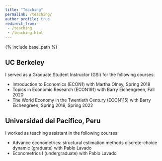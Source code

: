 ```yaml
---
title: "Teaching"
permalink: /teaching/
author_profile: true
redirect_from:
 - /teaching
 - /teaching.html
---
```


  {% include base_path %}

## UC Berkeley
I served as a Graduate Student Instructor (GSI) for the following courses:
* Introduction to Economics (ECON1) with Martha Olney, Spring 2018
* Topics in Economic Research (ECON191) with Barry Eichengreen, Fall 2020
* The World Economy in the Twentieth Century (ECON115) with Barry Eichengreen, Spring 2019, Spring 2022

## Universidad del Pacífico, Peru
I worked as teaching assistant in the following courses:
* Advance econometrics: structural estimation methods discrete-choice dynamic (graduate) with Pablo Lavado
* Econometrics I (undergraduate) with Pablo Lavado
